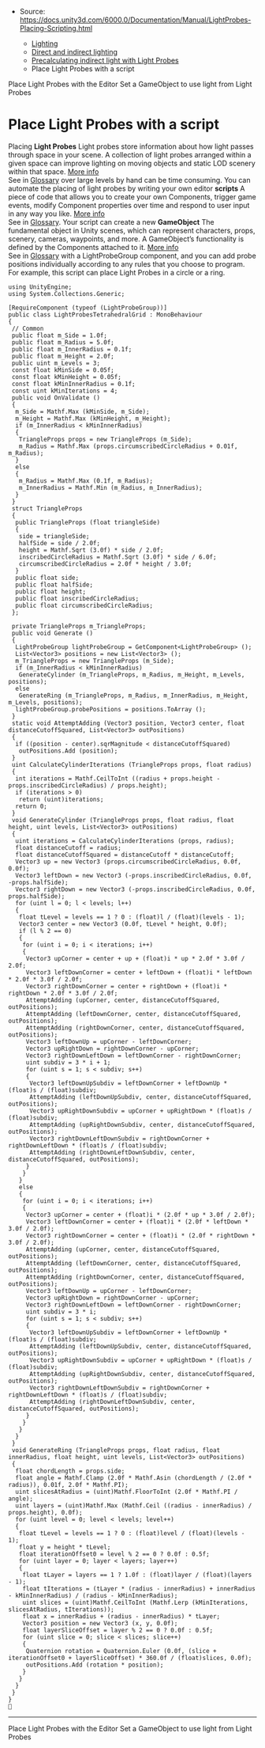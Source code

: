 * Source: https://docs.unity3d.com/6000.0/Documentation/Manual/LightProbes-Placing-Scripting.html

  * [Lighting](https://docs.unity3d.com/6000.0/Documentation/Manual/LightingOverview.html)
  * [Direct and indirect lighting](https://docs.unity3d.com/6000.0/Documentation/Manual/direct-and-indirect-lighting.html)
  * [Precalculating indirect light with Light Probes](https://docs.unity3d.com/6000.0/Documentation/Manual/LightProbes-landing.html)
  * Place Light Probes with a script


[](https://docs.unity3d.com/6000.0/Documentation/Manual/class-LightProbeGroup.html)
Place Light Probes with the Editor
[](https://docs.unity3d.com/6000.0/Documentation/Manual/LightProbes-MeshRenderer.html)
Set a GameObject to use light from Light Probes
# Place Light Probes with a script
Placing **Light Probes** Light probes store information about how light passes through space in your scene. A collection of light probes arranged within a given space can improve lighting on moving objects and static LOD scenery within that space. [More info](https://docs.unity3d.com/6000.0/Documentation/Manual/LightProbes.html)  
See in [Glossary](https://docs.unity3d.com/6000.0/Documentation/Manual/Glossary.html#LightProbe) over large levels by hand can be time consuming. You can automate the placing of light probes by writing your own editor **scripts** A piece of code that allows you to create your own Components, trigger game events, modify Component properties over time and respond to user input in any way you like. [More info](https://docs.unity3d.com/6000.0/Documentation/Manual/creating-scripts.html)  
See in [Glossary](https://docs.unity3d.com/6000.0/Documentation/Manual/Glossary.html#Scripts). Your script can create a new **GameObject** The fundamental object in Unity scenes, which can represent characters, props, scenery, cameras, waypoints, and more. A GameObject’s functionality is defined by the Components attached to it. [More info](https://docs.unity3d.com/6000.0/Documentation/Manual/class-GameObject.html)  
See in [Glossary](https://docs.unity3d.com/6000.0/Documentation/Manual/Glossary.html#GameObject) with a LightProbeGroup component, and you can add probe positions individually according to any rules that you choose to program.
For example, this script can place Light Probes in a circle or a ring.
```
using UnityEngine;
using System.Collections.Generic;

[RequireComponent (typeof (LightProbeGroup))]
public class LightProbesTetrahedralGrid : MonoBehaviour
{
 // Common
 public float m_Side = 1.0f;
 public float m_Radius = 5.0f;
 public float m_InnerRadius = 0.1f;
 public float m_Height = 2.0f;
 public uint m_Levels = 3;
 const float kMinSide = 0.05f;
 const float kMinHeight = 0.05f;
 const float kMinInnerRadius = 0.1f;
 const uint kMinIterations = 4;
 public void OnValidate ()
 {
  m_Side = Mathf.Max (kMinSide, m_Side);
  m_Height = Mathf.Max (kMinHeight, m_Height);
  if (m_InnerRadius < kMinInnerRadius)
  {
   TriangleProps props = new TriangleProps (m_Side);
   m_Radius = Mathf.Max (props.circumscribedCircleRadius + 0.01f, m_Radius);
  }
  else
  {
   m_Radius = Mathf.Max (0.1f, m_Radius);
   m_InnerRadius = Mathf.Min (m_Radius, m_InnerRadius);
  }
 }
 struct TriangleProps
 {
  public TriangleProps (float triangleSide)
  {
   side = triangleSide;
   halfSide = side / 2.0f;
   height = Mathf.Sqrt (3.0f) * side / 2.0f;
   inscribedCircleRadius = Mathf.Sqrt (3.0f) * side / 6.0f;
   circumscribedCircleRadius = 2.0f * height / 3.0f;
  }
  public float side;
  public float halfSide;
  public float height;
  public float inscribedCircleRadius;
  public float circumscribedCircleRadius;
 };

 private TriangleProps m_TriangleProps;
 public void Generate ()
 {
  LightProbeGroup lightProbeGroup = GetComponent<LightProbeGroup> ();
  List<Vector3> positions = new List<Vector3> ();
  m_TriangleProps = new TriangleProps (m_Side);
  if (m_InnerRadius < kMinInnerRadius)
   GenerateCylinder (m_TriangleProps, m_Radius, m_Height, m_Levels, positions);
  else
   GenerateRing (m_TriangleProps, m_Radius, m_InnerRadius, m_Height, m_Levels, positions);
  lightProbeGroup.probePositions = positions.ToArray ();
 }
 static void AttemptAdding (Vector3 position, Vector3 center, float distanceCutoffSquared, List<Vector3> outPositions)
 {
  if ((position - center).sqrMagnitude < distanceCutoffSquared)
   outPositions.Add (position);
 }
 uint CalculateCylinderIterations (TriangleProps props, float radius)
 {
  int iterations = Mathf.CeilToInt ((radius + props.height - props.inscribedCircleRadius) / props.height);
  if (iterations > 0)
   return (uint)iterations;
  return 0;
 }
 void GenerateCylinder (TriangleProps props, float radius, float height, uint levels, List<Vector3> outPositions)
 {
  uint iterations = CalculateCylinderIterations (props, radius);
  float distanceCutoff = radius;
  float distanceCutoffSquared = distanceCutoff * distanceCutoff;
  Vector3 up = new Vector3 (props.circumscribedCircleRadius, 0.0f, 0.0f);
  Vector3 leftDown = new Vector3 (-props.inscribedCircleRadius, 0.0f, -props.halfSide);
  Vector3 rightDown = new Vector3 (-props.inscribedCircleRadius, 0.0f, props.halfSide);
  for (uint l = 0; l < levels; l++)
  {
   float tLevel = levels == 1 ? 0 : (float)l / (float)(levels - 1);
   Vector3 center = new Vector3 (0.0f, tLevel * height, 0.0f);
   if (l % 2 == 0)
   {
    for (uint i = 0; i < iterations; i++)
    {
     Vector3 upCorner = center + up + (float)i * up * 2.0f * 3.0f / 2.0f;
     Vector3 leftDownCorner = center + leftDown + (float)i * leftDown * 2.0f * 3.0f / 2.0f;
     Vector3 rightDownCorner = center + rightDown + (float)i * rightDown * 2.0f * 3.0f / 2.0f;
     AttemptAdding (upCorner, center, distanceCutoffSquared, outPositions);
     AttemptAdding (leftDownCorner, center, distanceCutoffSquared, outPositions);
     AttemptAdding (rightDownCorner, center, distanceCutoffSquared, outPositions);
     Vector3 leftDownUp = upCorner - leftDownCorner;
     Vector3 upRightDown = rightDownCorner - upCorner;
     Vector3 rightDownLeftDown = leftDownCorner - rightDownCorner;
     uint subdiv = 3 * i + 1;
     for (uint s = 1; s < subdiv; s++)
     {
      Vector3 leftDownUpSubdiv = leftDownCorner + leftDownUp * (float)s / (float)subdiv;
      AttemptAdding (leftDownUpSubdiv, center, distanceCutoffSquared, outPositions);
      Vector3 upRightDownSubdiv = upCorner + upRightDown * (float)s / (float)subdiv;
      AttemptAdding (upRightDownSubdiv, center, distanceCutoffSquared, outPositions);
      Vector3 rightDownLeftDownSubdiv = rightDownCorner + rightDownLeftDown * (float)s / (float)subdiv;
      AttemptAdding (rightDownLeftDownSubdiv, center, distanceCutoffSquared, outPositions);
     }
    }
   }
   else
   {
    for (uint i = 0; i < iterations; i++)
    {
     Vector3 upCorner = center + (float)i * (2.0f * up * 3.0f / 2.0f);
     Vector3 leftDownCorner = center + (float)i * (2.0f * leftDown * 3.0f / 2.0f);
     Vector3 rightDownCorner = center + (float)i * (2.0f * rightDown * 3.0f / 2.0f);
     AttemptAdding (upCorner, center, distanceCutoffSquared, outPositions);
     AttemptAdding (leftDownCorner, center, distanceCutoffSquared, outPositions);
     AttemptAdding (rightDownCorner, center, distanceCutoffSquared, outPositions);
     Vector3 leftDownUp = upCorner - leftDownCorner;
     Vector3 upRightDown = rightDownCorner - upCorner;
     Vector3 rightDownLeftDown = leftDownCorner - rightDownCorner;
     uint subdiv = 3 * i;
     for (uint s = 1; s < subdiv; s++)
     {
      Vector3 leftDownUpSubdiv = leftDownCorner + leftDownUp * (float)s / (float)subdiv;
      AttemptAdding (leftDownUpSubdiv, center, distanceCutoffSquared, outPositions);
      Vector3 upRightDownSubdiv = upCorner + upRightDown * (float)s / (float)subdiv;
      AttemptAdding (upRightDownSubdiv, center, distanceCutoffSquared, outPositions);
      Vector3 rightDownLeftDownSubdiv = rightDownCorner + rightDownLeftDown * (float)s / (float)subdiv;
      AttemptAdding (rightDownLeftDownSubdiv, center, distanceCutoffSquared, outPositions);
     }
    }
   }
  }
 }
 void GenerateRing (TriangleProps props, float radius, float innerRadius, float height, uint levels, List<Vector3> outPositions)
 {
  float chordLength = props.side;
  float angle = Mathf.Clamp (2.0f * Mathf.Asin (chordLength / (2.0f * radius)), 0.01f, 2.0f * Mathf.PI);
  uint slicesAtRadius = (uint)Mathf.FloorToInt (2.0f * Mathf.PI / angle);
  uint layers = (uint)Mathf.Max (Mathf.Ceil ((radius - innerRadius) / props.height), 0.0f);
  for (uint level = 0; level < levels; level++)
  {
   float tLevel = levels == 1 ? 0 : (float)level / (float)(levels - 1);
   float y = height * tLevel;
   float iterationOffset0 = level % 2 == 0 ? 0.0f : 0.5f;
   for (uint layer = 0; layer < layers; layer++)
   {
    float tLayer = layers == 1 ? 1.0f : (float)layer / (float)(layers - 1);
    float tIterations = (tLayer * (radius - innerRadius) + innerRadius - kMinInnerRadius) / (radius - kMinInnerRadius);
    uint slices = (uint)Mathf.CeilToInt (Mathf.Lerp (kMinIterations, slicesAtRadius, tIterations));
    float x = innerRadius + (radius - innerRadius) * tLayer;
    Vector3 position = new Vector3 (x, y, 0.0f);
    float layerSliceOffset = layer % 2 == 0 ? 0.0f : 0.5f;
    for (uint slice = 0; slice < slices; slice++)
    {
     Quaternion rotation = Quaternion.Euler (0.0f, (slice + iterationOffset0 + layerSliceOffset) * 360.0f / (float)slices, 0.0f);
     outPositions.Add (rotation * position);
    }
   }
  }
 }
}

```

* * *
[](https://docs.unity3d.com/6000.0/Documentation/Manual/class-LightProbeGroup.html)
Place Light Probes with the Editor
[](https://docs.unity3d.com/6000.0/Documentation/Manual/LightProbes-MeshRenderer.html)
Set a GameObject to use light from Light Probes
